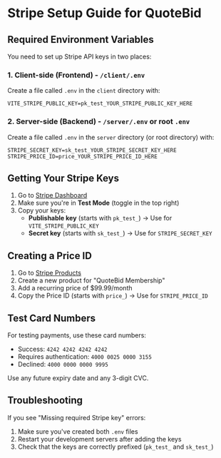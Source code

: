 # Stripe Setup Guide for QuoteBid

## Required Environment Variables

You need to set up Stripe API keys in two places:

### 1. Client-side (Frontend) - `/client/.env`

Create a file called `.env` in the `client` directory with:

```
VITE_STRIPE_PUBLIC_KEY=pk_test_YOUR_STRIPE_PUBLIC_KEY_HERE
```

### 2. Server-side (Backend) - `/server/.env` or root `.env`

Create a file called `.env` in the `server` directory (or root directory) with:

```
STRIPE_SECRET_KEY=sk_test_YOUR_STRIPE_SECRET_KEY_HERE
STRIPE_PRICE_ID=price_YOUR_STRIPE_PRICE_ID_HERE
```

## Getting Your Stripe Keys

1. Go to [Stripe Dashboard](https://dashboard.stripe.com/test/apikeys)
2. Make sure you're in **Test Mode** (toggle in the top right)
3. Copy your keys:
   - **Publishable key** (starts with `pk_test_`) → Use for `VITE_STRIPE_PUBLIC_KEY`
   - **Secret key** (starts with `sk_test_`) → Use for `STRIPE_SECRET_KEY`

## Creating a Price ID

1. Go to [Stripe Products](https://dashboard.stripe.com/test/products)
2. Create a new product for "QuoteBid Membership"
3. Add a recurring price of $99.99/month
4. Copy the Price ID (starts with `price_`) → Use for `STRIPE_PRICE_ID`

## Test Card Numbers

For testing payments, use these card numbers:
- Success: `4242 4242 4242 4242`
- Requires authentication: `4000 0025 0000 3155`
- Declined: `4000 0000 0000 9995`

Use any future expiry date and any 3-digit CVC.

## Troubleshooting

If you see "Missing required Stripe key" errors:
1. Make sure you've created both `.env` files
2. Restart your development servers after adding the keys
3. Check that the keys are correctly prefixed (`pk_test_` and `sk_test_`) 